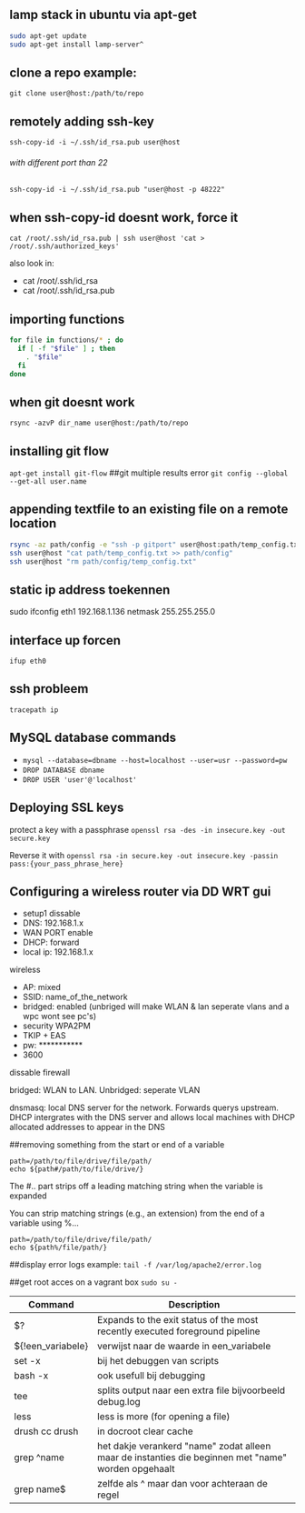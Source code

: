 ## lamp stack in ubuntu via apt-get
```bash
sudo apt-get update
sudo apt-get install lamp-server^
```
## clone a repo example:
`git clone user@host:/path/to/repo`
## remotely adding ssh-key 
`ssh-copy-id -i ~/.ssh/id_rsa.pub user@host`
###### with different port than 22
`ssh-copy-id -i ~/.ssh/id_rsa.pub "user@host -p 48222"`
## when ssh-copy-id doesnt work, force it
`cat /root/.ssh/id_rsa.pub | ssh user@host 'cat > /root/.ssh/authorized_keys'`

also look in:
- cat /root/.ssh/id_rsa
- cat /root/.ssh/id_rsa.pub

## importing functions
```bash
for file in functions/* ; do
  if [ -f "$file" ] ; then
    . "$file"
  fi
done
```
## when git doesnt work
`rsync -azvP dir_name user@host:/path/to/repo`

## installing git flow
`apt-get install git-flow`
##git multiple results error
`git config --global --get-all user.name` 

## appending textfile to an existing file on a remote location
```bash
rsync -az path/config -e "ssh -p gitport" user@host:path/temp_config.txt
ssh user@host "cat path/temp_config.txt >> path/config"
ssh user@host "rm path/config/temp_config.txt"
```

## static ip address toekennen
sudo ifconfig eth1 192.168.1.136 netmask 255.255.255.0

## interface up forcen
`ifup eth0`

## ssh probleem
`tracepath ip`

## MySQL database commands
- `mysql --database=dbname --host=localhost --user=usr --password=pw`
- `DROP DATABASE dbname`
- `DROP USER 'user'@'localhost'`

## Deploying SSL keys
protect a key with a passphrase
`openssl rsa -des -in insecure.key -out secure.key`

Reverse it with
`openssl rsa -in secure.key -out insecure.key -passin pass:{your_pass_phrase_here}`

## Configuring a wireless router via DD WRT gui
- setup1 dissable
- DNS: 192.168.1.x
- WAN PORT enable
- DHCP: forward
- local ip: 192.168.1.x

wireless
- AP: mixed
- SSID: name_of_the_network
- bridged: enabled (unbriged will make WLAN & lan seperate vlans and a wpc wont see pc's)
- security WPA2PM
- TKIP + EAS
- pw: ***********
- 3600

dissable firewall

bridged: WLAN to LAN. Unbridged: seperate VLAN

dnsmasq: local DNS server for the network. Forwards querys upstream. DHCP intergrates with the DNS server and allows local machines with DHCP allocated addresses to appear in the DNS

##removing something from the start or end of a variable
```
path=/path/to/file/drive/file/path/
echo ${path#/path/to/file/drive/}
```
The #.. part strips off a leading matching string when the variable is expanded

You can strip matching strings (e.g., an extension) from the end of a variable using %...
```
path=/path/to/file/drive/file/path/
echo ${path%/file/path/}
```

##display error logs
example:
`tail -f /var/log/apache2/error.log`

##get root acces on a vagrant box
`sudo su -`

| Command | Description |
| ------- | ------ |
| $? |  Expands to the exit status of the most recently executed foreground pipeline |
| ${!een_variabele} | verwijst naar de waarde in een_variabele|
| set -x | bij het debuggen van scripts |
| bash -x | ook usefull bij debugging |
| tee | splits output naar een extra file bijvoorbeeld debug.log |
| less | less is more (for opening a file) |
| drush cc drush | in docroot clear cache |
| grep ^name | het dakje verankerd "name" zodat alleen maar de instanties die beginnen met "name" worden opgehaalt |
| grep name$ | zelfde als ^ maar dan voor achteraan de regel |

